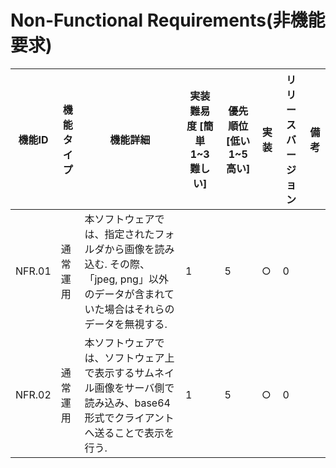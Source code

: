 # Non-Functional Requirements(非機能要求)

| 機能ID | 機能タイプ | 機能詳細 | 実装難易度 [簡単1~3難しい] | 優先順位 [低い1~5高い] | 実装 | リリースバージョン | 備考 |
|--------|------------|----------|----------------------------|------------------------|------|--------------------|------|
| NFR.01 | 通常運用 | 本ソフトウェアでは、指定されたフォルダから画像を読み込む. その際、「jpeg, png」以外のデータが含まれていた場合はそれらのデータを無視する. | 1 | 5 | ○ | 0 |  |
| NFR.02 | 通常運用 | 本ソフトウェアでは、ソフトウェア上で表示するサムネイル画像をサーバ側で読み込み、base64形式でクライアントへ送ることで表示を行う. | 1 | 5 | ○ | 0 |  |
